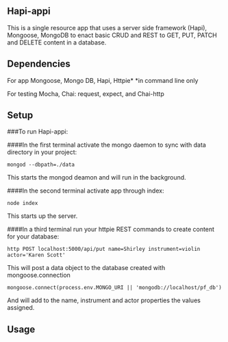 ## Hapi-appi

This is a single resource app that uses a server side framework (Hapi), Mongoose, MongoDB to enact basic CRUD and REST to GET, PUT, PATCH and DELETE content in a database.

## Dependencies
For app
Mongoose, Mongo DB, Hapi, Httpie*
*in command line only

For testing
Mocha, Chai: request, expect, and Chai-http


## Setup
###To run Hapi-appi:


####In the first terminal activate the mongo daemon to sync with data directory in your project:

```
mongod --dbpath=./data
```

  This starts the mongod deamon and will run in the background.


####In the second terminal activate app through index:

```
node index
```

  This starts up the server.

####In a third terminal run your httpie REST commands to create content for your database:

```
http POST localhost:5000/api/put name=Shirley instrument=violin actor='Karen Scott'
```

  This will post a data object to the database created with mongoose.connection

```
mongoose.connect(process.env.MONGO_URI || 'mongodb://localhost/pf_db')
```
  And will add to the name, instrument and actor properties the values assigned. 


## Usage

```
```
